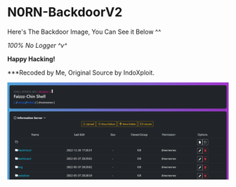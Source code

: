 # N0RN-BackdoorV2

Here's The Backdoor Image, You Can See it Below ^^

*100% No Logger ^v^*

**Happy Hacking!**

***Recoded by Me, Original Source by IndoXploit.

![N0rnBackdoorV2](https://github.com/0x0v0/N0rn-BackdoorV2/blob/main/capture.png)
